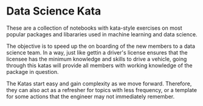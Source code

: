 # Data Science Kata

These are a collection of notebooks with kata-style exercises on most popular packages and libararies used in machine learning and data science.

The objective is to speed up the on boarding of the new members to a data science team. In a way, just like gettin a driver's license ensures that the licensee has the minimum knowledge and skills to drive a vehicle, going through this katas will provide all members with working knowledge of the package in question.

The Katas start easy and gain complexity as we move forward. Therefore, they can also act as a refresher for topics with less frequency, or a template for some actions that the engineer may not immediately remember.

